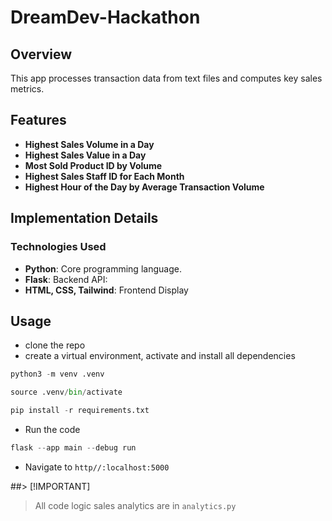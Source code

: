 # DreamDev-Hackathon

## Overview
This app processes transaction data from text files and computes key sales metrics. 

## Features
- **Highest Sales Volume in a Day** 
- **Highest Sales Value in a Day**
- **Most Sold Product ID by Volume**
- **Highest Sales Staff ID for Each Month**
- **Highest Hour of the Day by Average Transaction Volume**

## Implementation Details
### Technologies Used
- **Python**: Core programming language.
- **Flask**: Backend API:
- **HTML, CSS, Tailwind**: Frontend Display

## Usage
- clone the repo
- create a virtual environment, activate and install all dependencies
```py
python3 -m venv .venv

source .venv/bin/activate

pip install -r requirements.txt
```
- Run the code
```py
flask --app main --debug run

```
- Navigate to `http//:localhost:5000`


##> [!IMPORTANT]
> All code logic sales analytics are in `analytics.py`
